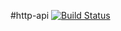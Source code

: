 #http-api [![Build Status](https://travis-ci.org/mjasion/net-tool.svg?branch=master)](https://travis-ci.org/mjasion/net-tool)
